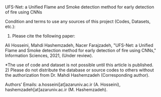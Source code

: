 UFS-Net: a Unified Flame and Smoke detection method for early detection of fire using CNNs

Condition and terms to use any sources of this project (Codes, Datasets, etc.):
1)	Please cite the following paper:

Ali Hosseini, Mahdi Hashemzadeh, Nacer Farajzadeh, "UFS-Net: a Unified Flame and Smoke detection method for early detection of fire using CNNs," Information Sciences, 2021, (Under review).

*The use of code and dataset is not possible until this article is published.
2)	Please do not distribute the database or source codes to others without the authorization from Dr. Mahdi Hashemzadeh (Corresponding author).

Authors’ Emails: a.hosseini[at]azaruniv.ac.ir (A. Hosseini), hashemzadeh[at]azaruniv.ac.ir (M. Hashemzadeh).
